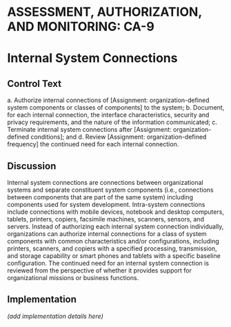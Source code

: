 # ASSESSMENT, AUTHORIZATION, AND MONITORING: CA-9
# Internal System Connections

## Control Text


a. Authorize internal connections of [Assignment: organization-defined system components or classes of components] to the system;
b. Document, for each internal connection, the interface characteristics, security and privacy requirements, and the nature of the information communicated;
c. Terminate internal system connections after [Assignment: organization-defined conditions]; and
d. Review [Assignment: organization-defined frequency] the continued need for each internal connection.

## Discussion

Internal system connections are connections between organizational systems and separate constituent system components (i.e., connections between components that are part of the same system) including components used for system development. Intra-system connections include connections with mobile devices, notebook and desktop computers, tablets, printers, copiers, facsimile machines, scanners, sensors, and servers. Instead of authorizing each internal system connection individually, organizations can authorize internal connections for a class of system components with common characteristics and/or configurations, including printers, scanners, and copiers with a specified processing, transmission, and storage capability or smart phones and tablets with a specific baseline configuration. The continued need for an internal system connection is reviewed from the perspective of whether it provides support for organizational missions or business functions.

## Implementation

_(add implementation details here)_